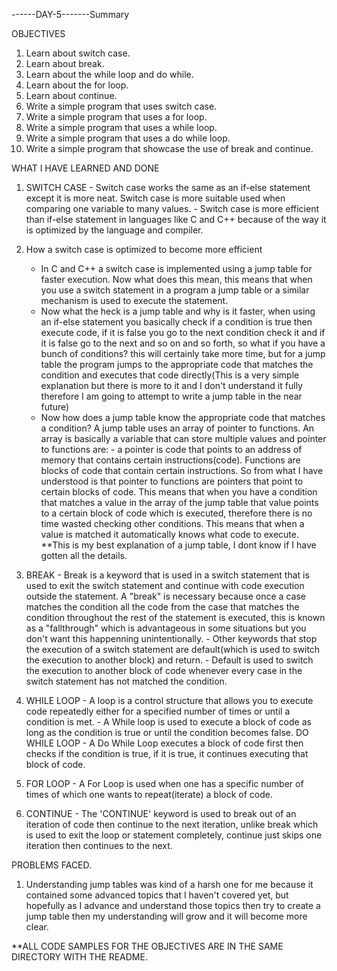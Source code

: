 ------DAY-5-------Summary

OBJECTIVES
1. Learn about switch case.
2. Learn about break.
3. Learn about the while loop and do while.
4. Learn about the for loop.
5. Learn about continue.
6. Write a simple program that uses switch case.
7. Write a simple program that uses a for loop.
8. Write a simple program that uses a while loop.
9. Write a simple program that uses a do while loop.
10. Write a simple program that showcase the use of break and continue. 

WHAT I HAVE LEARNED AND DONE
1. SWITCH CASE - Switch case works the same as an if-else statement except it is more neat. Switch case is more suitable used when comparing one variable to many values.
               - Switch case is more efficient than if-else statement in languages like C and C++ because of the way it is optimized by the language and compiler.

2. How a switch case is optimized to become more efficient
    - In C and C++ a switch case is implemented using a jump table for faster execution. Now what does this mean, this means that when you use a switch statement in a program a jump table or a similar mechanism is used to execute the statement.
    - Now what the heck is a jump table and why is it faster, when using an if-else statement you basically check if a condition is true then execute code, if it is false you go to the next condition check it and if it is false go to the next and so on and so forth, so what if you have a bunch of conditions? this will certainly take more time, but for a jump table the program jumps to the appropriate code that matches the condition and executes that code directly(This is a very simple explanation but there is more to it and I don't understand it fully therefore I am going to attempt to write a jump table in the near future) 
    - Now how does a jump table know the appropriate code that matches a condition? A jump table uses an array of pointer to functions. An array is basically a variable that can store multiple values and  pointer to functions are:  - a pointer is code that points to an address of memory that contains certain instructions(code). Functions are blocks of code that contain certain instructions. So from what I have understood is that pointer to functions are pointers that point to certain blocks of code. This means that when you have a condition that matches a value in the array of the jump table that value points to a certain block of code which is executed, therefore there is no time wasted checking other conditions. This means that when a value is matched it automatically knows what code to execute. **This is my best explanation of a jump table, I dont  know if I have gotten all the details.

3. BREAK - Break is a keyword that is used in a switch statement that is used to exit the switch statement and continue with code execution outside the statement. A "break" is necessary because once a case matches the condition all the code from the case that matches the condition throughout the rest of the statement is executed, this is known as a "fallthrough" which is advantageous in some situations but you don't want this happenning unintentionally.
        - Other keywords that stop the execution of a switch statement are default(which is used to switch the execution to another block) and return.
        - Default is used to switch the execution to another block of code whenever every case in the switch statement has not matched the condition.

4. WHILE LOOP - A loop is a control structure that allows you to execute code repeatedly either for a specified number of times or until a condition is met.
              - A While loop is used to execute a block of code as long as the condition is true or until the condition becomes false.
   DO WHILE LOOP 
              - A Do While Loop executes a block of code first then checks if the condition is true, if it is true, it continues executing that block of code.

5. FOR LOOP - A For Loop is used when one has a specific number of times of which one wants to repeat(iterate) a block of code.

6. CONTINUE - The 'CONTINUE' keyword is used to break out of an iteration of code then continue to the next iteration, unlike break which is used to exit the loop or statement completely,               continue just skips one iteration then continues to the next.

PROBLEMS FACED.
1. Understanding jump tables was kind of a harsh one for me because it contained some advanced topics that I haven't covered yet, but hopefully as I advance and understand those topics then try to create a jump table then my understanding will grow and it will become more clear.

**ALL CODE SAMPLES FOR THE OBJECTIVES ARE IN THE SAME DIRECTORY WITH THE README.
